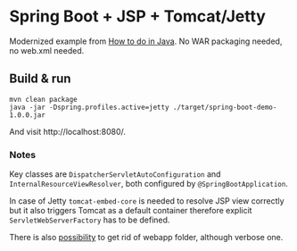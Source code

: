 # Spring Boot + JSP + Tomcat/Jetty

Modernized example from [How to do in Java](https://howtodoinjava.com/spring-boot/spring-boot-jsp-view-example/). No WAR packaging needed, no web.xml needed.

## Build & run

```
mvn clean package
java -jar -Dspring.profiles.active=jetty ./target/spring-boot-demo-1.0.0.jar 
```

And visit http://localhost:8080/.

### Notes

Key classes are `DispatcherServletAutoConfiguration` and `InternalResourceViewResolver`, both configured by `@SpringBootApplication`.

In case of Jetty `tomcat-embed-core` is needed to resolve JSP view correctly but it also triggers Tomcat as a default container therefore explicit `ServletWebServerFactory` has to be defined.

There is also [possibility](https://dzone.com/articles/spring-boot-with-jsps-in-executable-jars-1) to get rid of webapp folder, although verbose one.
